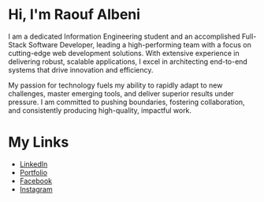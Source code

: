 # Hi, I'm Raouf Albeni
I am a dedicated Information Engineering student and an accomplished Full-Stack Software Developer, leading a high-performing team with a focus on cutting-edge web development solutions. With extensive experience in delivering robust, scalable applications, I excel in architecting end-to-end systems that drive innovation and efficiency.

My passion for technology fuels my ability to rapidly adapt to new challenges, master emerging tools, and deliver superior results under pressure. I am committed to pushing boundaries, fostering collaboration, and consistently producing high-quality, impactful work.

# My Links
* [LinkedIn](https://www.linkedin.com/in/albeniraouf/)
* [Portfolio](https://raoufalbeni.com/)
* [Facebook](https://www.facebook.com/albeniraouf/)
* [Instagram](https://www.instagram.com/albeniraouf/)
